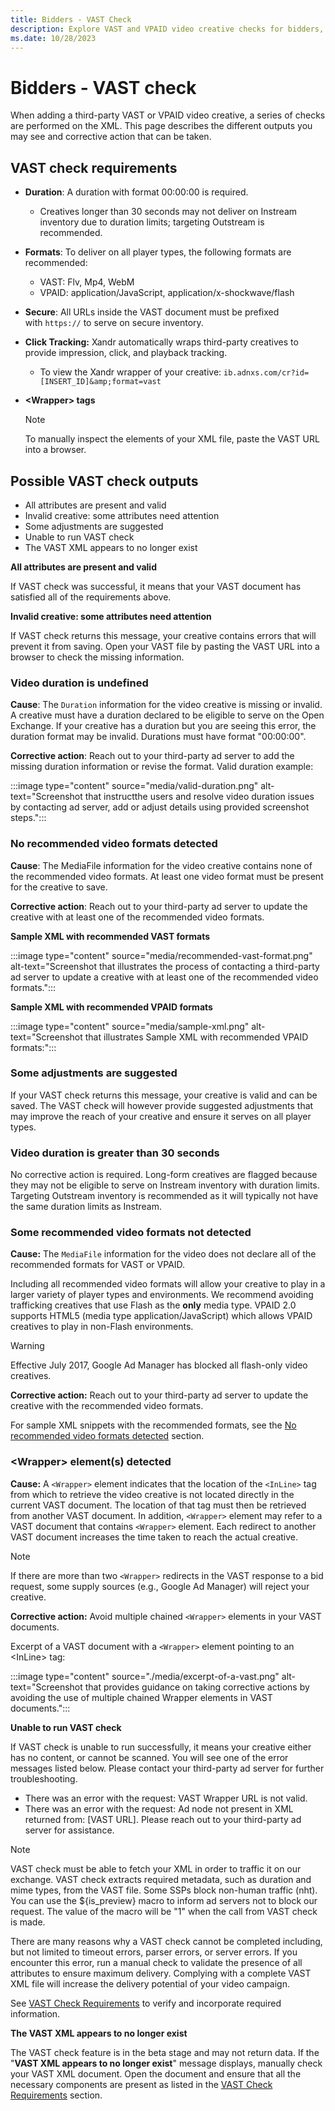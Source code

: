 ```yaml
---
title: Bidders - VAST Check
description: Explore VAST and VPAID video creative checks for bidders, understanding potential outputs, and implementing corrective actions with third-party XML.
ms.date: 10/28/2023
---
```


# Bidders - VAST check

When adding a third-party VAST or VPAID video creative, a series of checks are performed on the XML. This page describes the different outputs you may see and corrective action that can be taken.

## VAST check requirements

- **Duration**: A duration with format 00:00:00 is required.
  - Creatives longer than 30 seconds may not deliver on Instream inventory due to duration limits; targeting Outstream is recommended.  
- **Formats**: To deliver on all player types, the following formats are recommended:
  - VAST: Flv, Mp4, WebM
  - VPAID: application/JavaScript, application/x-shockwave/flash
- **Secure**: All URLs inside the VAST document must be prefixed with `https://` to serve on secure inventory.
- **Click Tracking:** Xandr automatically wraps third-party creatives to provide impression, click, and playback
  tracking.
  - To view the Xandr wrapper of your creative: `ib.adnxs.com/cr?id=[INSERT_ID]&amp;format=vast`
- **\<Wrapper\> tags**  

  > [!NOTE]
  > To manually inspect the elements of your XML file, paste the VAST URL into a browser.

## Possible VAST check outputs

- All attributes are present and valid  
- Invalid creative: some attributes need attention
- Some adjustments are suggested
- Unable to run VAST check
- The VAST XML appears to no longer exist

**All attributes are present and valid**

If VAST check was successful, it means that your VAST document has satisfied all of the requirements above.

**Invalid creative: some attributes need attention**

If VAST check returns this message, your creative contains errors that will prevent it from saving. Open your VAST file by pasting the VAST URL into a browser to check the missing information.

### Video duration is undefined

**Cause**: The `Duration` information for the video creative is missing or invalid. A creative must have a duration declared to be eligible to serve on the Open Exchange. If your creative has a duration but you are seeing this error, the duration format may be invalid. Durations must have format "00:00:00".

**Corrective action**: Reach out to your third-party ad server to add the missing duration information or revise the format. Valid duration example:

   :::image type="content" source="media/valid-duration.png" alt-text="Screenshot that instructthe users and resolve video duration issues by contacting ad server, add or adjust details using provided screenshot steps.":::

### No recommended video formats detected

**Cause**: The MediaFile information for the video creative contains none of the recommended video formats. At least one video format must be present for the creative to save.

**Corrective action**: Reach out to your third-party ad server to update the creative with at least one of the recommended video formats. 

  **Sample XML with recommended VAST formats**

  :::image type="content" source="media/recommended-vast-format.png" alt-text="Screenshot that illustrates the process of contacting a third-party ad server to update a creative with at least one of the recommended video formats.":::

  **Sample XML with recommended VPAID formats**

   :::image type="content" source="media/sample-xml.png" alt-text="Screenshot that illustrates Sample XML with recommended VPAID formats:":::

### Some adjustments are suggested

If your VAST check returns this message, your creative is valid and can be saved. The VAST check will however provide suggested adjustments that may improve the reach of your creative and ensure it serves on all
player types.  

### Video duration is greater than 30 seconds

No corrective action is required. Long-form creatives are flagged because they may not be eligible to serve on Instream inventory with duration limits. Targeting Outstream inventory is recommended as it will typically not have the same duration limits as Instream.  

### Some recommended video formats not detected

**Cause:** The `MediaFile` information for the video does not declare all of the recommended formats for VAST or VPAID.

Including all recommended video formats will allow your creative to play in a larger variety of player types and environments. We recommend avoiding trafficking creatives that use Flash as the **only** media type. VPAID 2.0 supports HTML5 (media type application/JavaScript) which allows VPAID creatives to play in non-Flash environments.

> [!WARNING]
> Effective July 2017, Google Ad Manager has blocked all flash-only video creatives.

**Corrective action:** Reach out to your third-party ad server to update the creative with the recommended video formats.

For sample XML snippets with the recommended formats, see the [No recommended video formats detected](vast-check.md#no-recommended-video-formats-detected) section.
  
### \<Wrapper\> element(s) detected

**Cause:** A `<Wrapper>` element indicates that the location of the `<InLine>` tag from which to retrieve the video creative is not located directly in the current VAST document. The location of that tag must then be retrieved from another VAST document. In addition, `<Wrapper>` element may refer to a VAST document that contains `<Wrapper>` element. Each redirect to another VAST document increases the time taken to reach the actual creative.

> [!NOTE]
> If there are more than two `<Wrapper>` redirects in the VAST response to a bid request, some supply sources (e.g., Google Ad Manager) will reject your creative.

**Corrective action:** Avoid multiple chained `<Wrapper>` elements in your VAST documents.

Excerpt of a VAST document with a `<Wrapper>` element pointing to an \<InLine\> tag:

:::image type="content" source="./media/excerpt-of-a-vast.png" alt-text="Screenshot that provides guidance on taking corrective actions by avoiding the use of multiple chained Wrapper elements in VAST documents.":::

**Unable to run VAST check**

If VAST check is unable to run successfully, it means your creative either has no content, or cannot be scanned. You will see one of the error messages listed below. Please contact your third-party ad server for further troubleshooting.

- There was an error with the request: VAST Wrapper URL is not valid.
- There was an error with the request: Ad node not present in XML returned from: \[VAST URL\]. Please reach out to your third-party ad server for assistance.

> [!NOTE]
> VAST check must be able to fetch your XML in order to traffic it on our exchange. VAST check extracts required metadata, such as duration and mime types, from the VAST file. Some SSPs block non-human traffic (nht). You can use the ${is_preview} macro to inform ad servers not to block our request. The value of the macro will be "1" when the call from VAST check is made.

There are many reasons why a VAST check cannot be completed including, but not limited to timeout errors, parser errors, or server errors. If you encounter this error, run a manual check to validate the presence of all attributes to ensure maximum delivery. Complying with a complete VAST XML file will increase the delivery potential of your video campaign.

See [VAST Check Requirements](vast-check.md#vast-check-requirements) to verify and incorporate required information.

**The VAST XML appears to no longer exist**

The VAST check feature is in the beta stage and may not return data. If the "**VAST XML appears to no longer exist**" message displays, manually check your VAST XML document. Open the document and ensure that all the necessary components are present as listed in the [VAST Check Requirements](vast-check.md#vast-check-requirements) section.
